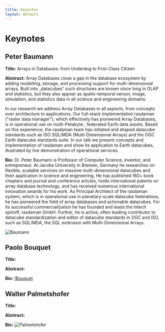 ```yaml
---
title: Keynotes
layout: default
---
```


# Keynotes

## Peter Baumann

**Title:** Arrays in Databases: from Underdog to First-Class Citizen

**Abstract:** Array Databases close a gap in the database ecosystem by adding modelling, storage, and processing support for multi-dimensional arrays. Built into „datacubes“ such structures are known since long in OLAP and statistics, but they also appear as spatio-temporal sensor, image, simulation, and statistics data in all science and engineering domains. 

In our research we address Array Databases in all aspects, from concepts over architecture to applications. Our full-stack implementation rasdaman ("raster data manager"), which effectively has pioneered Array Databases, is in operational use on multi-Petabyte , federated Earth data assets. Based on this experience, the rasdaman team has initiated and shaped datacube standards such as ISO SQL/MDA (Multi-Dimensional Arrays) and the OGC Earth datacube standards suite.
In our talk we present concepts and implementation of rasdaman and show its application to Earth datacubes, illustrated by live demonstration of operational services.

**Bio:** Dr. Peter Baumann is Professor of Computer Science, inventor, and entrepreneur. At Jacobs University in Bremen, Germany he researches on flexible, scalable services on massive multi-dimensional datacubes and their application in science and engineering. He has published 160+ book chapters and journal and conference articles, holds international patents on array database technology, and has received numerous international innovation awards for his work. As Principal Architect of the rasdaman system, which is in operational use in planetary-scale datacube federations, he has pioneered the field of array databases and actionable datacubes. For its successful commercialization he has founded and leads the hitech spinoff, rasdaman GmbH. Further, he is active, often leading contributor to datacube standardization and editor of datacube standards in OGC and ISO, such as SQL/MDA, the SQL extension with Multi-Dimensional Arrays.

![Baumann](http://www.faculty.jacobs-university.de/pbaumann/iu-bremen.de_pbaumann/Images/me.jpg)




## Paolo Bouquet

**Title:** 

**Abstract:** 

**Bio:**
[!Bouquet](https://webapps.unitn.it/public/store/ermete/persona/per0004026/ufficiale.jpg)



## Walter Palmetshofer

**Title:** 

**Abstract:** 

**Bio:**
![Palmetshofer](https://media-exp1.licdn.com/dms/image/C5603AQEi3HveqvlSSA/profile-displayphoto-shrink_200_200/0?e=1587600000&v=beta&t=2oByN9xMYcGRNYwEz7xV2rZFE9RZ1NdTWEwxLIe10Pc)
